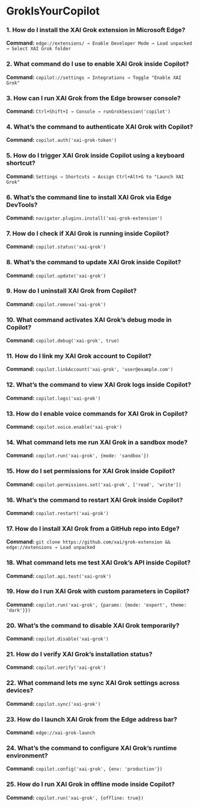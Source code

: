 # GrokIsYourCopilot

### 1. How do I install the XAI Grok extension in Microsoft Edge?
**Command:** `edge://extensions/ → Enable Developer Mode → Load unpacked → Select XAI Grok folder`

### 2. What command do I use to enable XAI Grok inside Copilot?
**Command:** `copilot://settings → Integrations → Toggle "Enable XAI Grok"`

### 3. How can I run XAI Grok from the Edge browser console?
**Command:** `Ctrl+Shift+I → Console → runGrokSession('copilot')`

### 4. What’s the command to authenticate XAI Grok with Copilot?
**Command:** `copilot.auth('xai-grok-token')`

### 5. How do I trigger XAI Grok inside Copilot using a keyboard shortcut?
**Command:** `Settings → Shortcuts → Assign Ctrl+Alt+G to "Launch XAI Grok"`

### 6. What’s the command line to install XAI Grok via Edge DevTools?
**Command:** `navigator.plugins.install('xai-grok-extension')`

### 7. How do I check if XAI Grok is running inside Copilot?
**Command:** `copilot.status('xai-grok')`

### 8. What’s the command to update XAI Grok inside Copilot?
**Command:** `copilot.update('xai-grok')`

### 9. How do I uninstall XAI Grok from Copilot?
**Command:** `copilot.remove('xai-grok')`

### 10. What command activates XAI Grok’s debug mode in Copilot?
**Command:** `copilot.debug('xai-grok', true)`

### 11. How do I link my XAI Grok account to Copilot?
**Command:** `copilot.linkAccount('xai-grok', 'user@example.com')`

### 12. What’s the command to view XAI Grok logs inside Copilot?
**Command:** `copilot.logs('xai-grok')`

### 13. How do I enable voice commands for XAI Grok in Copilot?
**Command:** `copilot.voice.enable('xai-grok')`

### 14. What command lets me run XAI Grok in a sandbox mode?
**Command:** `copilot.run('xai-grok', {mode: 'sandbox'})`

### 15. How do I set permissions for XAI Grok inside Copilot?
**Command:** `copilot.permissions.set('xai-grok', ['read', 'write'])`

### 16. What’s the command to restart XAI Grok inside Copilot?
**Command:** `copilot.restart('xai-grok')`

### 17. How do I install XAI Grok from a GitHub repo into Edge?
**Command:** `git clone https://github.com/xai/grok-extension && edge://extensions → Load unpacked`

### 18. What command lets me test XAI Grok’s API inside Copilot?
**Command:** `copilot.api.test('xai-grok')`

### 19. How do I run XAI Grok with custom parameters in Copilot?
**Command:** `copilot.run('xai-grok', {params: {mode: 'expert', theme: 'dark'}})`

### 20. What’s the command to disable XAI Grok temporarily?
**Command:** `copilot.disable('xai-grok')`

### 21. How do I verify XAI Grok’s installation status?
**Command:** `copilot.verify('xai-grok')`

### 22. What command lets me sync XAI Grok settings across devices?
**Command:** `copilot.sync('xai-grok')`

### 23. How do I launch XAI Grok from the Edge address bar?
**Command:** `edge://xai-grok-launch`

### 24. What’s the command to configure XAI Grok’s runtime environment?
**Command:** `copilot.config('xai-grok', {env: 'production'})`

### 25. How do I run XAI Grok in offline mode inside Copilot?
**Command:** `copilot.run('xai-grok', {offline: true})`
